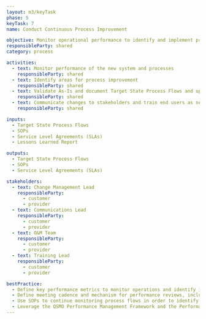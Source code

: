 ```yaml
---
layout: m3/keyTask
phase: 5
keyTask: 7
name: Conduct Continuous Process Improvement

objective: Monitor operational performance to identify and implement process improvement opportunities. 
responsibleParty: shared
category: process

activities:
  - text: Monitor performance of the new system and processes
    responsibleParty: shared
  - text: Identify areas for process improvement
    responsibleParty: shared
  - text: Validate As-Is and document Target State Process Flows and update Standard Operating Procedures (SOPs)
    responsibleParty: shared
  - text: Communicate changes to stakeholders and train end users as necessary
    responsibleParty: shared

inputs:
  - Target State Process Flows
  - SOPs
  - Service Level Agreements (SLAs)
  - Lessons Learned Report

outputs:
  - Target State Process Flows 
  - SOPs
  - Service Level Agreements (SLAs)

stakeholders:
  - text: Change Management Lead
    responsibleParty:
      - customer
      - provider
  - text: Communications Lead
    responsibleParty:
      - customer
      - provider
  - text: O&M Team
    responsibleParty:
      - customer
      - provider
  - text: Training Lead
    responsibleParty:
      - customer
      - provider

bestPractice:
  - Define key performance metrics to monitor operations and identify improvement opportunities
  - Define meeting cadence and mechanism for performance reviews, including customer satisfaction surveys
  - Use SOPs to continue monitoring process flows in order to identify potential opportunities for process enhancement, updating SOPs on a regular basis
  - Leverage the QSMO Performance Management Framework and the Performance Management Guidebook for guidance on continuous performance management and improvement
---
```


